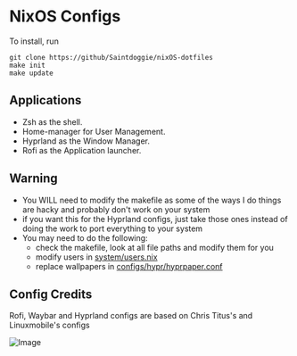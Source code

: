 # NixOS Configs

To install, run

```
git clone https://github/Saintdoggie/nixOS-dotfiles
make init
make update
```

## Applications
* Zsh as the shell.
* Home-manager for User Management.
* Hyprland as the Window Manager.
* Rofi as the Application launcher.

## Warning
* You WILL need to modify the makefile as some of the ways I do things are hacky and probably don't work on your system
* if you want this for the Hyprland configs, just take those ones instead of doing the work to port everything to your system
* You may need to do the following:
    * check the makefile, look at all file paths and modify them for you
    * modify users in [system/users.nix](https://github.com/Saintdoggie/NixOS-configs/blob/main/system/users.nix)
    * replace wallpapers in [configs/hypr/hyprpaper.conf](https://github.com/Saintdoggie/NixOS-configs/blob/main/configs/hypr/hyprpaper.conf)

## Config Credits
Rofi, Waybar and Hyprland configs are based on Chris Titus's and Linuxmobile's configs

![Image](https://github.com/Saintdoggie/NixOS-configs/blob/main/configs/screenshot.png?raw=true)